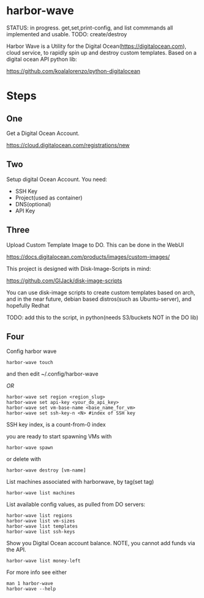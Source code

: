harbor-wave
=============

STATUS: in progress. get,set,print-config, and list commmands all implemented
and usable. TODO: create/destroy

Harbor Wave is a Utility for the Digital Ocean(https://digitalocean.com), cloud
service, to rapidly spin up and destroy custom templates. Based on a digital
ocean API python lib:

https://github.com/koalalorenzo/python-digitalocean

Steps
====

One
-----
Get a Digital Ocean Account.

https://cloud.digitalocean.com/registrations/new

Two
-----
Setup digital Ocean Account. You need:
* SSH Key
* Project(used as container)
* DNS(optional)
* API Key

Three
------
Upload Custom Template Image to DO. This can be done in the WebUI

https://docs.digitalocean.com/products/images/custom-images/

This project is designed with Disk-Image-Scripts in mind:

https://github.com/GIJack/disk-image-scripts

You can use disk-image scripts to create custom templates based on arch, and
in the near future, debian based distros(such as Ubuntu-server), and hopefully
Redhat

TODO: add this to the script, in python(needs S3/buckets NOT in the DO lib)

Four
----
Config harbor wave
```
harbor-wave touch
```
and then edit ~/.config/harbor-wave

*OR*

```
harbor-wave set region <region_slug>
harbor-wave set api-key <your_do_api_key>
harbor-wave set vm-base-name <base_name_for_vm>
harbor-wave set ssh-key-n <N> #index of SSH key
```

SSH key index, is a count-from-0 index

you are ready to start spawning VMs with

```
harbor-wave spawn
```

or delete with

```
harbor-wave destroy [vm-name]
```

List machines associated with harborwave, by tag(set tag)
```
harbor-wave list machines
```
List available config values, as pulled from DO servers:
```
harbor-wave list regions
harbor-wave list vm-sizes
harbor-wave list templates
harbor-wave list ssh-keys
```

Show you Digital Ocean account balance. NOTE, you cannot add funds via the API.
```
harbor-wave list money-left
```

For more info see either
```
man 1 harbor-wave
harbor-wave --help
```
